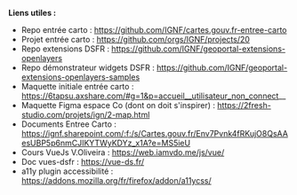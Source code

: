  **Liens utiles :**
 
* Repo entrée carto : https://github.com/IGNF/cartes.gouv.fr-entree-carto
* Projet entrée carto : https://github.com/orgs/IGNF/projects/20
* Repo extensions DSFR : https://github.com/IGNF/geoportal-extensions-openlayers
* Repo démonstrateur widgets DSFR : https://github.com/IGNF/geoportal-extensions-openlayers-samples
* Maquette initiale entrée carto : https://6tapsu.axshare.com/#g=1&p=accueil__utilisateur_non_connect__
* Maquette Figma espace Co (dont on doit s'inspirer) : https://2fresh-studio.com/projets/ign/2-map.html
* Documents Entree Carto : https://ignf.sharepoint.com/:f:/s/Cartes.gouv.fr/Env7Pvnk4fRKujO8QsAAesUBP5p6nmCJIKYTWyKDYz_x1A?e=MS5ieU
* Cours VueJs V.Oliveira : https://web.iamvdo.me/js/vue/
* Doc vues-dsfr : https://vue-ds.fr/
* a11y plugin accessibilité : https://addons.mozilla.org/fr/firefox/addon/a11ycss/